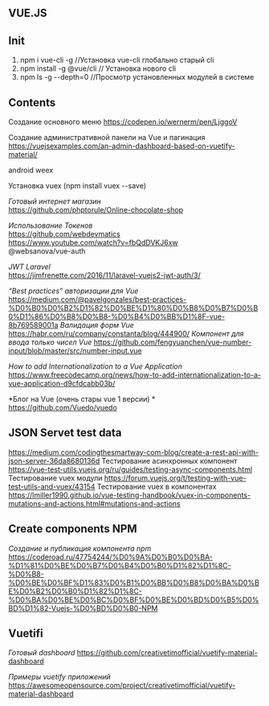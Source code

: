 ## VUE.JS

## Init
1. npm i vue-cli -g   //Установка vue-cli глобально старый cli
1. npm install -g @vue/cli // Установка нового cli
2. npm ls -g --depth=0 //Просмотр установленных модулей в системе


## Contents

Cоздание основного меню
https://codepen.io/wernerm/pen/LjggoV

Cоздание административной панели на Vue и пагинация  
https://vuejsexamples.com/an-admin-dashboard-based-on-vuetify-material/

android
weex

Установка vuex (npm install vuex --save)

*Готовый интернет магазин*  
https://github.com/phptorule/Online-chocolate-shop


*Использование Токенов*  
https://github.com/webdevmatics  
https://www.youtube.com/watch?v=fbQdDVKJ6xw  
@websanova/vue-auth

*JWT Laravel*  
https://jimfrenette.com/2016/11/laravel-vuejs2-jwt-auth/3/

*“Best practices” авторизации для Vue*
https://medium.com/@pavelgonzales/best-practices-%D0%B0%D0%B2%D1%82%D0%BE%D1%80%D0%B8%D0%B7%D0%B0%D1%86%D0%B8%D0%B8-%D0%B4%D0%BB%D1%8F-vue-8b769589001a
*Валидация форм Vue*
https://habr.com/ru/company/constanta/blog/444900/
*Компонент для ввода только чисел Vue*
https://github.com/fengyuanchen/vue-number-input/blob/master/src/number-input.vue

*How to add Internationalization to a Vue Application*
https://www.freecodecamp.org/news/how-to-add-internationalization-to-a-vue-application-d9cfdcabb03b/


*Блог на Vue (очень стары vue 1 версии) *
https://github.com/Vuedo/vuedo

## JSON Servet test data
https://medium.com/codingthesmartway-com-blog/create-a-rest-api-with-json-server-36da8680136d
Тестирование асинхронных компонент
https://vue-test-utils.vuejs.org/ru/guides/testing-async-components.html
Тестирование vuex модули
https://forum.vuejs.org/t/testing-with-vue-test-utils-and-vuex/43154
Тестирование vuex в компонентах
https://lmiller1990.github.io/vue-testing-handbook/vuex-in-components-mutations-and-actions.html#mutations-and-actions

## Create components NPM

*Создание и публикация компонента npm*
https://coderoad.ru/47754244/%D0%9A%D0%B0%D0%BA-%D1%81%D0%BE%D0%B7%D0%B4%D0%B0%D1%82%D1%8C-%D0%B8-%D0%BE%D0%BF%D1%83%D0%B1%D0%BB%D0%B8%D0%BA%D0%BE%D0%B2%D0%B0%D1%82%D1%8C-%D0%BA%D0%BE%D0%BC%D0%BF%D0%BE%D0%BD%D0%B5%D0%BD%D1%82-Vuejs-%D0%BD%D0%B0-NPM

## Vuetifi

*Готовый dashboard*
https://github.com/creativetimofficial/vuetify-material-dashboard

*Примеры vuetify приложений*
https://awesomeopensource.com/project/creativetimofficial/vuetify-material-dashboard
